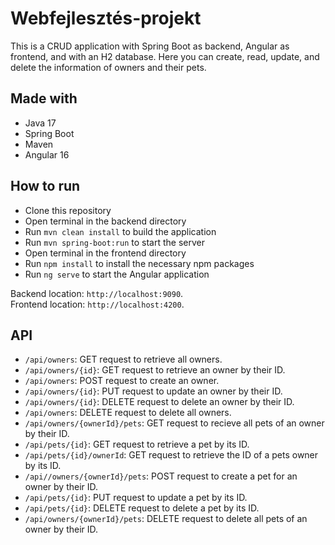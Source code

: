 # Webfejlesztés-projekt

This is a CRUD application with Spring Boot as backend, Angular as frontend, and with an H2 database. Here you can create, read, update, and delete the information of owners and their pets.

## Made with

- Java 17
- Spring Boot
- Maven
- Angular 16

## How to run

- Clone this repository
- Open terminal in the backend directory
- Run `mvn clean install` to build the application
- Run `mvn spring-boot:run` to start the server
- Open terminal in the frontend directory
- Run `npm install` to install the necessary npm packages
- Run `ng serve` to start the Angular application

Backend location: `http://localhost:9090`.\
Frontend location: `http://localhost:4200`.

## API

- `/api/owners`: GET request to retrieve all owners.
- `/api/owners/{id}`: GET request to retrieve an owner by their ID.
- `/api/owners`: POST request to create an owner.
- `/api/owners/{id}`: PUT request to update an owner by their ID.
- `/api/owners/{id}`: DELETE request to delete an owner by their ID.
- `/api/owners`: DELETE request to delete all owners.
- `/api/owners/{ownerId}/pets`: GET request to recieve all pets of an owner by their ID.
- `/api/pets/{id}`: GET request to retrieve a pet by its ID.
- `/api/pets/{id}/ownerId`: GET request to retrieve the ID of a pets owner by its ID.
- `/api//owners/{ownerId}/pets`: POST request to create a pet for an owner by their ID.
- `/api/pets/{id}`: PUT request to update a pet by its ID.
- `/api/pets/{id}`: DELETE request to delete a pet by its ID.
- `/api/owners/{ownerId}/pets`: DELETE request to delete all pets of an owner by their ID.
